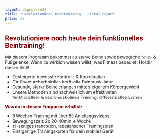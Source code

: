 ```yaml
---
layout: digistore24
title: "Revolutionäres Beintraining - Pistol Squat"
price: 37
---
```

<h2><span style="color:#800000;">Revolutioniere noch heute dein funktionelles Beintraining!</span></h2>
<p>Mit diesem Programm bekommst du starke Beine sowie bewegliche Knie- &amp; Fu&#xDF;gelenke. Wenn du wirklich wissen willst, was Fitness bedeutet: Hol dir diesen Skill!&#xA0;</p>
<ul><li>Gesteigerte bewusste Kontrolle &amp; Koordination&#xA0;</li>
<li>F&#xFC;r &#xFC;berdurchschnittlich kraftvolle Beinmuskulatur&#xA0;</li>
<li>Gesunde, starke Beine erlangen mittels eigenem K&#xF6;rpergewicht&#xA0;</li>
<li>Unsere Methoden sind nachweislich am effektivsten:<br>funktionelles- &amp; neuromuskul&#xE4;res Training, differenzielles Lernen</li>
</ul><p><span style="color:#800000;"><strong>Was du in diesem Programm erh&#xE4;ltst:</strong></span></p>
<ul><li>8 Wochen Training mit &#xFC;ber 80 Anleitungsvideos</li>
<li>Bewegungszeit: 2x 20-40min je Woche</li>
<li>15-seitiges Handbuch, tabellarischer Trainingsplan</li>
<li>Einzigartige Trainingskarten f&#xFC;r dein mobiles Ger&#xE4;t</li>
</ul>